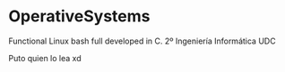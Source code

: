 # OperativeSystems
Functional Linux bash full developed in C. 2º Ingeniería Informática UDC











Puto quien lo lea xd
